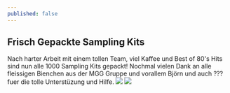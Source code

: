 ```yaml
---
published: false
---
```

## Frisch Gepackte Sampling Kits

Nach harter Arbeit mit einem tollen Team, viel Kaffee und Best of 80's Hits sind nun alle 1000 Sampling Kits gepackt!
Nochmal vielen Dank an alle fleissigen Bienchen aus der MGG Gruppe und vorallem Björn und auch ??? fuer die tolle Unterstüzung und Hilfe. 
![]({{site.baseurl}}//assets/images/Kits_packing7.jpg)
![]({{site.baseurl}}//assets/images/Kits_packing5jpg)